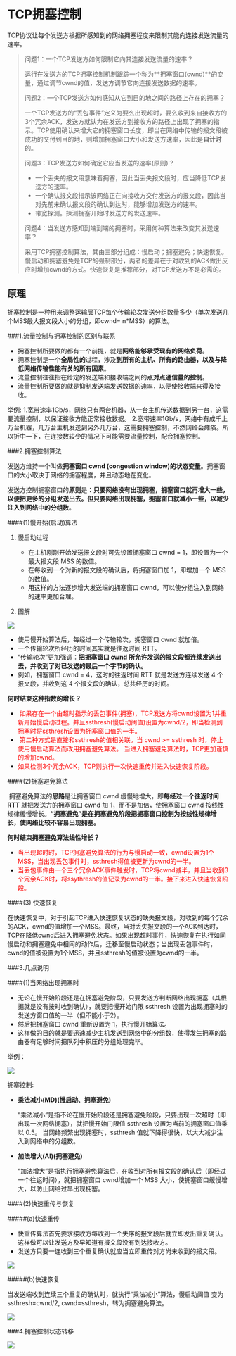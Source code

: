 # TCP拥塞控制 #

​	TCP协议让每个发送方根据所感知到的网络拥塞程度来限制其能向连接发送流量的速率。

> 问题1：一个TCP发送方如何限制它向其连接发送流量的速率？
>
> ​	运行在发送方的TCP拥塞控制机制跟踪一个称为**拥塞窗口(cwnd)**的变量，通过调节cwnd的值，发送方调节它向连接发送数据的速率。
>
>
>
> 问题2：一个TCP发送方如何感知从它到目的地之间的路径上存在的拥塞？
>
> ​	一个TCP发送方的“丢包事件”定义为要么出现超时，要么收到来自接收方的3个冗余ACK，发送方就认为在发送方到接收方的路径上出现了拥塞的指示。TCP使用确认来增大它的拥塞窗口长度，即当在网络中传输的报文段被成功的交付到目的地，则增加拥塞窗口大小和发送方速率，因此是**自计时**的。
>
>
>
> 问题3：TCP发送方如何确定它应当发送的速率(原则)？
>
> -  一个丢失的报文段意味着拥塞，因此当丢失报文段时，应当降低TCP发送方的速率。
> - 一个确认报文段指示该网络正在向接收方交付发送方的报文段，因此当对先前未确认报文段的确认到达时，能够增加发送方的速率。
> - 带宽探测。探测拥塞开始时发送方的发送速率。
>
>
>
> 问题4：当发送方感知到端到端的拥塞时，采用何种算法来改变其发送速率？
>
> ​	采用TCP拥塞控制算法，其由三部分组成：慢启动；拥塞避免；快速恢复。慢启动和拥塞避免是TCP的强制部分，两者的差异在于对收到的ACK做出反应时增加cwnd的方式。快速恢复是推荐部分，对TCP发送方不是必需的。

## 原理

拥塞控制是一种用来调整运输层TCP每个传输轮次发送分组数量多少（单次发送几个MSS最大报文段大小的分组，即cwnd= n*MSS）的算法。      

###1.流量控制与拥塞控制的区别与联系

- 拥塞控制所要做的都有一个前提，就是**网络能够承受现有的网络负荷**。
- 拥塞控制是一个**全局性的**过程，涉及**到所有的主机、所有的路由器，以及与降低网络传输性能有关的所有因素**。 
- 流量控制往往指在给定的发送端和接收端之间的**点对点通信量的控制**。 
- 流量控制所要做的就是抑制发送端发送数据的速率，以便使接收端来得及接收。

举例:
1.宽带速率1Gb/s，网络只有两台机器，从一台主机传送数据到另一台，这需要流量控制，以保证接收方能正常接收数据。
2.宽带速率1Gb/s，网络中有成千上万台机器，几万台主机发送到另外几万台，这需要拥塞控制，不然网络会瘫痪。所以折中一下，在连接数较少的情况下可能需要流量控制，配合拥塞控制。


###2.拥塞控制算法

发送方维持一个叫做**拥塞窗口 cwnd (congestion window)的状态变量**。拥塞窗口的大小取决于网络的拥塞程度，并且动态地在变化。

发送方控制拥塞窗口的**原则**是：**只要网络没有出现拥塞，拥塞窗口就再增大一些，以便把更多的分组发送出去。但只要网络出现拥塞，拥塞窗口就减小一些，以减少注入到网络中的分组数**。 

####(1)慢开始(启动)算法

1. 慢启动过程

	- 在主机刚刚开始发送报文段时可先设置拥塞窗口 cwnd = 1，即设置为一个最大报文段 MSS 的数值。
	- 在每收到一个对新的报文段的确认后，将拥塞窗口加 1，即增加一个 MSS 的数值。
	- 用这样的方法逐步增大发送端的拥塞窗口 cwnd，可以使分组注入到网络的速率更加合理。

2. 图解

![](http://onh97xzo0.bkt.clouddn.com/3-18.PNG)

- 使用慢开始算法后，每经过一个传输轮次，拥塞窗口 cwnd 就加倍。 
- 一个传输轮次所经历的时间其实就是往返时间 RTT。
- “传输轮次”更加强调：**把拥塞窗口 cwnd 所允许发送的报文段都连续发送出去，并收到了对已发送的最后一个字节的确认。**
- 例如，拥塞窗口 cwnd = 4，这时的往返时间 RTT 就是发送方连续发送 4 个报文段，并收到这 4 个报文段的确认，总共经历的时间。

**何时结束这种指数的增长？**

 - <font color=red> 如果存在一个由超时指示的丢包事件(拥塞)，TCP发送方将cwnd设置为1并重新开始慢启动过程。并且ssthresh(慢启动阈值)设置为cwnd/2，即当检测到拥塞时将ssthresh设置为拥塞窗口值的一半。</font>
 - <font color=red> 第二种方式是直接和ssthresh的值相关联。当 cwnd >= ssthresh 时，停止使用慢启动算法而改用拥塞避免算法。 当进入拥塞避免算法时，TCP更加谨慎的增加cwnd。</font>
 - <font color=red>如果检测3个冗余ACK，TCP则执行一次快速重传并进入快速恢复阶段。</font>

####(2)拥塞避免算法

​	拥塞避免算法的**思路**是让拥塞窗口 cwnd 缓慢地增大，即**每经过一个往返时间 RTT** 就把发送方的拥塞窗口 cwnd 加 1，而不是加倍，使拥塞窗口 cwnd 按线性规律缓慢增长。**“拥塞避免”是在拥塞避免阶段把拥塞窗口控制为按线性规律增长，使网络比较不容易出现拥塞。** 

**何时结束拥塞避免算法线性增长？**

- <font color=red>当出现超时时，TCP拥塞避免算法的行为与慢启动一致，cwnd设置为1个MSS，当出现丢包事件时，ssthresh得值被更新为cwnd的一半。</font>
- <font color=red>当丢包事件由一个三个冗余ACK事件触发时，TCP将cwnd减半，并且当收到3个冗余ACK时，将ssythresh的值记录为cwnd的一半。接下来进入快速恢复阶段。</font>

####(3) 快速恢复

​	在快速恢复中，对于引起TCP进入快速恢复状态的缺失报文段，对收到的每个冗余的ACK，cwnd的值增加一个MSS。最终，当对丢失报文段的一个ACK到达时，TCP在降低cwnd后进入拥塞避免状态。如果出现超时事件，快速恢复在执行如同慢启动和拥塞避免中相同的动作后，迁移至慢启动状态；当出现丢包事件时，cwnd的值被设置为1个MSS，并且ssthresh的值被设置为cwnd的一半。

###3.几点说明


####(1)当网络出现拥塞时

- 无论在慢开始阶段还是在拥塞避免阶段，只要发送方判断网络出现拥塞（其根据就是没有按时收到确认），就要把慢开始门限 ssthresh 设置为出现拥塞时的发送方窗口值的一半（但不能小于2）。
- 然后把拥塞窗口 cwnd 重新设置为 1，执行慢开始算法。
- 这样做的目的就是要迅速减少主机发送到网络中的分组数，使得发生拥塞的路由器有足够时间把队列中积压的分组处理完毕。 

举例：

![](http://onh97xzo0.bkt.clouddn.com/3-19.PNG)

拥塞控制:

- **乘法减小(MD)(慢启动、拥塞避免)**

  “乘法减小“是指不论在慢开始阶段还是拥塞避免阶段，只要出现一次超时（即出现一次网络拥塞），就把慢开始门限值 ssthresh 设置为当前的拥塞窗口值乘以 0.5。
  当网络频繁出现拥塞时，ssthresh 值就下降得很快，以大大减少注入到网络中的分组数。 

- **加法增大(AI)(拥塞避免)**

	“加法增大”是指执行拥塞避免算法后，在收到对所有报文段的确认后（即经过一个往返时间），就把拥塞窗口 cwnd增加一个 MSS 大小，使拥塞窗口缓慢增大，以防止网络过早出现拥塞。 

####(2)快速重传与恢复

#####(a)快速重传

- 快重传算法首先要求接收方每收到一个失序的报文段后就立即发出重复确认。这样做可以让发送方及早知道有报文段没有到达接收方。 
- 发送方只要一连收到三个重复确认就应当立即重传对方尚未收到的报文段。 

![](http://onh97xzo0.bkt.clouddn.com/3-20.PNG)

#####(b)快速恢复

当发送端收到连续三个重复的确认时，就执行“乘法减小”算法，慢启动阈值 变为ssthresh=cwnd/2, cwnd=ssthresh，转为拥塞避免算法。

![](http://onh97xzo0.bkt.clouddn.com/3-21.PNG)

###4.拥塞控制状态转移

![](http://onh97xzo0.bkt.clouddn.com/3-22.PNG)